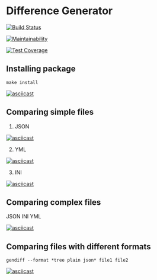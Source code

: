 # Difference Generator

[![Build Status](https://travis-ci.org/x0xl0ma/frontend-project-lvl2.svg?branch=master)](https://travis-ci.org/x0xl0ma/frontend-project-lvl2)

[![Maintainability](https://api.codeclimate.com/v1/badges/51e812f8880da541b7be/maintainability)](https://codeclimate.com/github/x0xl0ma/frontend-project-lvl1/maintainability)


[![Test Coverage](https://api.codeclimate.com/v1/badges/51e812f8880da541b7be/test_coverage)](https://codeclimate.com/github/x0xl0ma/frontend-project-lvl1/test_coverage)


## Installing package

```
make install

```

[![asciicast](https://asciinema.org/a/6OWMhZV9qWHdv6KGK9RcyN26F.svg)](https://asciinema.org/a/6OWMhZV9qWHdv6KGK9RcyN26F)


## Comparing simple files

1. JSON

[![asciicast](https://asciinema.org/a/hvNzytlSV2sXsTYG12bUok6D5.svg)](https://asciinema.org/a/hvNzytlSV2sXsTYG12bUok6D5)

2. YML

[![asciicast](https://asciinema.org/a/Neo8HuU7mMcI08FOydDxqLexm.svg)](https://asciinema.org/a/Neo8HuU7mMcI08FOydDxqLexm)

3. INI

[![asciicast](https://asciinema.org/a/0UuBDycSisgHaDC7ePpaI9cDI.svg)](https://asciinema.org/a/0UuBDycSisgHaDC7ePpaI9cDI)

## Comparing complex files

JSON INI YML

[![asciicast](https://asciinema.org/a/fTonFKbQJTZZ9l966xw0c7eGp.svg)](https://asciinema.org/a/fTonFKbQJTZZ9l966xw0c7eGp)


## Comparing files with different formats 

```
gendiff --format *tree plain json* file1 file2

```

[![asciicast](https://asciinema.org/a/0F9N6a7VufaKK0EtC0sjiV60H.svg)](https://asciinema.org/a/0F9N6a7VufaKK0EtC0sjiV60H)




